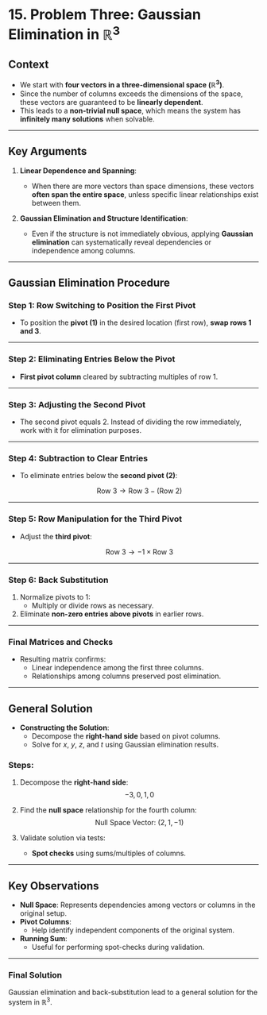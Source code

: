 # 15. Problem Three: Gaussian Elimination in $\mathbb{R}^3$

## Context
- We start with **four vectors in a three-dimensional space ($\mathbb{R}^3$)**. 
- Since the number of columns exceeds the dimensions of the space, these vectors are guaranteed to be **linearly dependent**.
- This leads to a **non-trivial null space**, which means the system has **infinitely many solutions** when solvable.

---

## Key Arguments
1. **Linear Dependence and Spanning**:
    - When there are more vectors than space dimensions, these vectors **often span the entire space**, unless specific linear relationships exist between them.

2. **Gaussian Elimination and Structure Identification**:
    - Even if the structure is not immediately obvious, applying **Gaussian elimination** can systematically reveal dependencies or independence among columns.

---

## Gaussian Elimination Procedure

### Step 1: Row Switching to Position the First Pivot
- To position the **pivot (1)** in the desired location (first row), **swap rows 1 and 3**.

---

### Step 2: Eliminating Entries Below the Pivot
- **First pivot column** cleared by subtracting multiples of row 1.

---

### Step 3: Adjusting the Second Pivot
- The second pivot equals $2$. Instead of dividing the row immediately, work with it for elimination purposes.

---

### Step 4: Subtraction to Clear Entries
- To eliminate entries below the **second pivot ($2$)**:
  
  $$
  \text{Row 3} \to \text{Row 3} - (\text{Row 2})
  $$

---

### Step 5: Row Manipulation for the Third Pivot
- Adjust the **third pivot**:

  $$
  \text{Row 3} \to -1 \times \text{Row 3} 
  $$

---

### Step 6: Back Substitution
1. Normalize pivots to $1$:
    - Multiply or divide rows as necessary.
2. Eliminate **non-zero entries above pivots** in earlier rows.

---

### Final Matrices and Checks
- Resulting matrix confirms:
    - Linear independence among the first three columns.
    - Relationships among columns preserved post elimination.

---

## General Solution
- **Constructing the Solution**:
    - Decompose the **right-hand side** based on pivot columns.
    - Solve for $x$, $y$, $z$, and $t$ using Gaussian elimination results.

### Steps:
1. Decompose the **right-hand side**:
   $$
   -3, 0, 1, 0
   $$

2. Find the **null space** relationship for the fourth column:
   $$
   \text{Null Space Vector: } (2, 1, -1)
   $$

3. Validate solution via tests:
    - **Spot checks** using sums/multiples of columns.

---

## Key Observations
- **Null Space**: Represents dependencies among vectors or columns in the original setup.
- **Pivot Columns**:
    - Help identify independent components of the original system.
- **Running Sum**:
    - Useful for performing spot-checks during validation.

---

### Final Solution
Gaussian elimination and back-substitution lead to a general solution for the system in $\mathbb{R}^3$.